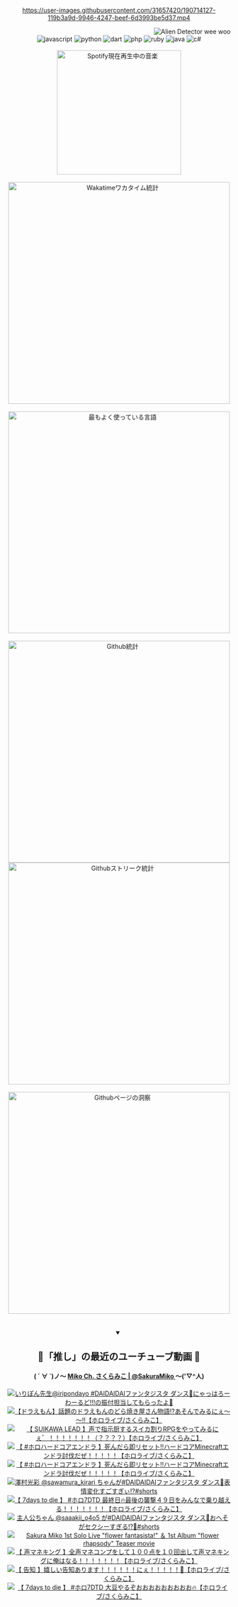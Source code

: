 <!-- START: HERO IMAGE GIF ////////// ////////// ////////// -->
<!-- <img src="@/../assets/img/gaming/ghost-of-tsushima.gif" width="100%"  alt="nellyXinwei's Hero Gif Image"/> -->
<!-- END: HERO IMAGE GIF ////////// ////////// ////////// -->

<div align="center" >  
  
<!-- START:ワンピース 第1015話「ルフィはRED ROCを使う」 -->
<https://user-images.githubusercontent.com/31657420/190714127-119b3a9d-9946-4247-beef-6d3993be5d37.mp4>
<!-- END:ワンピース 第1015話「ルフィはRED ROCを使う」 -->

<!-- START:VISITOR COUNTER -->
<div width="100%" align="right">
<img src="https://komarev.com/ghpvc/?username=nellyXinwei&label=🛸&color=grey&style=for-the-badge&labelcolor=ffffff" alt="Alien Detector wee woo"/>
</div>
<!-- END:VISITOR COUNTER -->

<!-- START: PROGRAMMING LANGUAGES -->
<!-- 色彩 Color Scheme:
#961E3A, #8A0D42, #5A0640, #4F265E, #2B355A, #3E759B, #CC4246,
#BB2649, #AD1052, #700750, #633075, #364270, #4E92C2, #FF5357
Sauce: https://www.webcreatorbox.com/inspiration/pantone-2023
-->

<img src="https://img.shields.io/badge/javascript%20-%23BB2649.svg?&style=for-the-badge&logo=javascript&logoColor=white&labelColor=961E3A" alt="javascript"/>
<img src="https://img.shields.io/badge/python%20-%23AD1052.svg?&style=for-the-badge&logo=python&logoColor=white&labelColor=8A0D42" alt="python" />
<img src="https://img.shields.io/badge/dart%20-%23700750.svg?&style=for-the-badge&logo=dart&logoColor=white&labelColor=5A0640" alt="dart"/>
<img src="https://img.shields.io/badge/php%20-%23633075.svg?&style=for-the-badge&logo=php&logoColor=white&labelColor=4F265E" alt="php"/>
<img src="https://img.shields.io/badge/ruby%20-%23364270.svg?&style=for-the-badge&logo=ruby&logoColor=white&labelColor=2B355A" alt="ruby"/>
<img src="https://img.shields.io/badge/java%20-%234E92C2.svg?&style=for-the-badge&logo=openjdk&logoColor=white&labelColor=3E759B" alt="java"/>
<img src="https://img.shields.io/badge/c%23-%23FF5357.svg?style=for-the-badge&logo=c-sharp&logoColor=white&labelColor=CC4246" alt="c#"/>  
<!-- END: PROGRAMMING LANGUAGES -->

<br>
<br>

<!-- START: MUSIC STATUS -->
  <!-- <a href="https://newojima-gsrs-20220114.vercel.app/api/now-playing?open">
    <img src="https://newojima-gsrs-20220114.vercel.app/api/now-playing" alt="Spotify現在再生中の音楽">
  </a> -->
  <img src="https://newojima-grss-20230114.vercel.app/api/spotify?border_color=transparent" alt="Spotify現在再生中の音楽" width="280px">
<!-- END: MUSIC STATUS -->

<br>
<br>

<!-- START: GITHUB STATUS -->
<!-- 色彩 Color Scheme:  #BB2649, #AD1052, #700750, #633075 -->
<img align="center" src="https://newojima-grs-20230109.vercel.app/api/wakatime?username=njtalba5127&layout=compact&langs_count=10&locale=ja&hide_title=false&title_color=fff&hide_border=true&text_color=fff&bg_color=BB2649,BB2649,633075,633075&hide=other,css,html,bash,xml,git%20config,makefile,properties,yaml,markdown,text,json,jsx" alt="Wakatimeワカタイム統計" width="500px"/>

<br>
<br>

<!-- 色彩 Color Scheme:  #633075, #364270, #4E92C2 -->
  <img align="center" src="https://newojima-grs-20230109.vercel.app/api/top-langs?username=njtalba5127&layout=compact&text_color=fff&icon_color=fff&hide_border=true&&locale=ja&hide_title=false&title_color=fff&include_all_commits=true&card_width=445&langs_count=11&hide=c%23,powershell,shaderlab,hlsl,makefile,jupyter%20notebook,python,html,css,shell,batchfile,less,liquid,hack,scss&bg_color=4F265E,633075,4E92C2" alt="最もよく使っている言語" width="500px"/>

<br>
<br>

<!-- 色彩 Color Scheme:  #4E92C2, #FF5357 -->
  <img align="center" src="https://newojima-grs-20230109.vercel.app/api?username=njtalba5127&rank_icon=github&show_icons=true&&locale=ja&title_color=fff&text_color=fff&icon_color=fff&hide_border=true&hide_title=false&count_private=true&include_all_commits=true&card_width=495&disable_animations=true&bg_color=4E92C2,4E92C2,FF5357" alt="Github統計" width="500px"/>

<br>

<img align="center" src="https://streak-stats.demolab.com?user=njtalba5127&theme=dark&hide_border=true&locale=ja&ring=BB2649&stroke=222222&background=151515&sideLabels=BB2649&currStreakLabel=ffffff&border=BB2649&fire=FF5357&currStreakNum=ffffff&sideNums=FF5357&dates=ffffff" alt="Githubストリーク統計" width="500px"/>

<br>
<br>

  <img align="center" width="500px" src="@/../assets/img/page-insights.svg" alt="Githubページの洞察"/>
  
</div>
<!-- END: GITHUB STATUS -->

<br>
<br>

<div align="center">
<details open>
  <summary>

  </summary>

  <h2 align="center">🌸「推し」の最近のユーチューブ動画 🌸</h2>
  <h4>
  ( ´ ∀ `)ノ～ 
  <a href="https://www.youtube.com/@SakuraMiko">Miko Ch. さくらみこ | @SakuraMiko
  </a>
   ～('▽^人)
  </h4>

  <!-- BEGIN YOUTUBE-CARDS -->
<a href="https://www.youtube.com/watch?v=gIvnTtP08yQ"><img src="https://ytcards.demolab.com/?id=gIvnTtP08yQ&title=%E3%81%84%E3%82%8A%E3%81%BD%E3%82%93%E5%85%88%E7%94%9F%40iripondayo+%23DAIDAIDAI%E3%83%95%E3%82%A1%E3%83%B3%E3%82%BF%E3%82%B8%E3%82%B9%E3%82%BF+%E3%83%80%E3%83%B3%E3%82%B9%F0%9F%92%83%E3%81%AB%E3%82%83%E3%81%A3%E3%81%AF%E3%82%8D%E3%83%BC%E3%82%8F%E3%83%BC%E3%82%8B%E3%81%A9%21%21%21%E3%81%AE%E6%8C%AF%E4%BB%98%E6%8B%85%E5%BD%93%E3%81%97%E3%81%A6%E3%82%82%E3%82%89%E3%81%A3%E3%81%9F%E3%82%88%F0%9F%99%8C&lang=ja&timestamp=1726052447&background_color=%230d1117&title_color=%23ffffff&stats_color=%23dedede&max_title_lines=1&width=187&border_radius=5&duration=19" alt="いりぽん先生@iripondayo #DAIDAIDAIファンタジスタ ダンス💃にゃっはろーわーるど!!!の振付担当してもらったよ🙌" title="いりぽん先生@iripondayo #DAIDAIDAIファンタジスタ ダンス💃にゃっはろーわーるど!!!の振付担当してもらったよ🙌"></a>
<a href="https://www.youtube.com/watch?v=QdYqyZHRL28"><img src="https://ytcards.demolab.com/?id=QdYqyZHRL28&title=%E3%80%90%E3%83%89%E3%83%A9%E3%81%88%E3%82%82%E3%82%93%E3%80%91%E8%A9%B1%E9%A1%8C%E3%81%AE%E3%83%89%E3%83%A9%E3%81%88%E3%82%82%E3%82%93%E3%81%AE%E3%81%A9%E3%82%89%E7%84%BC%E3%81%8D%E5%B1%8B%E3%81%95%E3%82%93%E7%89%A9%E8%AA%9E%E2%81%89%E3%81%82%E3%81%9D%E3%82%93%E3%81%A7%E3%81%BF%E3%82%8B%E3%81%AB%E3%81%87%EF%BD%9E%EF%BD%9E%E2%80%BC%E3%80%90%E3%83%9B%E3%83%AD%E3%83%A9%E3%82%A4%E3%83%96%2F%E3%81%95%E3%81%8F%E3%82%89%E3%81%BF%E3%81%93%E3%80%91&lang=ja&timestamp=1725980835&background_color=%230d1117&title_color=%23ffffff&stats_color=%23dedede&max_title_lines=1&width=187&border_radius=5&duration=10489" alt="【ドラえもん】話題のドラえもんのどら焼き屋さん物語⁉あそんでみるにぇ～～‼【ホロライブ/さくらみこ】" title="【ドラえもん】話題のドラえもんのどら焼き屋さん物語⁉あそんでみるにぇ～～‼【ホロライブ/さくらみこ】"></a>
<a href="https://www.youtube.com/watch?v=7VMEkwmuq2w"><img src="https://ytcards.demolab.com/?id=7VMEkwmuq2w&title=%E3%80%90+SUIKAWA+LEAD++%E3%80%91%E5%A3%B0%E3%81%A7%E6%8C%87%E7%A4%BA%E5%8E%A8%E3%81%99%E3%82%8B%E3%82%B9%E3%82%A4%E3%82%AB%E5%89%B2%E3%82%8ARPG%E3%82%92%E3%82%84%E3%81%A3%E3%81%A6%E3%81%BF%E3%82%8B%E3%81%AB%E3%81%87%E3%82%9B%EF%BC%81%EF%BC%81%EF%BC%81%EF%BC%81%EF%BC%81%EF%BC%81%EF%BC%81%EF%BC%88%EF%BC%9F%EF%BC%9F%EF%BC%9F%EF%BC%9F%EF%BC%89%E3%80%90%E3%83%9B%E3%83%AD%E3%83%A9%E3%82%A4%E3%83%96%2F%E3%81%95%E3%81%8F%E3%82%89%E3%81%BF%E3%81%93%E3%80%91&lang=ja&timestamp=1725893468&background_color=%230d1117&title_color=%23ffffff&stats_color=%23dedede&max_title_lines=1&width=187&border_radius=5&duration=9075" alt="【 SUIKAWA LEAD  】声で指示厨するスイカ割りRPGをやってみるにぇ゛！！！！！！！（？？？？）【ホロライブ/さくらみこ】" title="【 SUIKAWA LEAD  】声で指示厨するスイカ割りRPGをやってみるにぇ゛！！！！！！！（？？？？）【ホロライブ/さくらみこ】"></a>
<a href="https://www.youtube.com/watch?v=pZO_V1Cf6m8"><img src="https://ytcards.demolab.com/?id=pZO_V1Cf6m8&title=%E3%80%90+%23%E3%83%9B%E3%83%AD%E3%83%8F%E3%83%BC%E3%83%89%E3%82%B3%E3%82%A2%E3%82%A8%E3%83%B3%E3%83%89%E3%83%A9+%E3%80%91%E6%AD%BB%E3%82%93%E3%81%A0%E3%82%89%E5%8D%B3%E3%83%AA%E3%82%BB%E3%83%83%E3%83%88%E2%80%BC%E3%83%8F%E3%83%BC%E3%83%89%E3%82%B3%E3%82%A2Minecraft%E3%82%A8%E3%83%B3%E3%83%89%E3%83%A9%E8%A8%8E%E4%BC%90%E3%81%A0%E3%81%9C%EF%BC%81%EF%BC%81%EF%BC%81%EF%BC%81%EF%BC%81%E3%80%90%E3%83%9B%E3%83%AD%E3%83%A9%E3%82%A4%E3%83%96%2F%E3%81%95%E3%81%8F%E3%82%89%E3%81%BF%E3%81%93%E3%80%91&lang=ja&timestamp=1725806907&background_color=%230d1117&title_color=%23ffffff&stats_color=%23dedede&max_title_lines=1&width=187&border_radius=5&duration=12861" alt="【 #ホロハードコアエンドラ 】死んだら即リセット‼ハードコアMinecraftエンドラ討伐だぜ！！！！！【ホロライブ/さくらみこ】" title="【 #ホロハードコアエンドラ 】死んだら即リセット‼ハードコアMinecraftエンドラ討伐だぜ！！！！！【ホロライブ/さくらみこ】"></a>
<a href="https://www.youtube.com/watch?v=zy1Wq5uFfw4"><img src="https://ytcards.demolab.com/?id=zy1Wq5uFfw4&title=%E3%80%90+%23%E3%83%9B%E3%83%AD%E3%83%8F%E3%83%BC%E3%83%89%E3%82%B3%E3%82%A2%E3%82%A8%E3%83%B3%E3%83%89%E3%83%A9+%E3%80%91%E6%AD%BB%E3%82%93%E3%81%A0%E3%82%89%E5%8D%B3%E3%83%AA%E3%82%BB%E3%83%83%E3%83%88%E2%80%BC%E3%83%8F%E3%83%BC%E3%83%89%E3%82%B3%E3%82%A2Minecraft%E3%82%A8%E3%83%B3%E3%83%89%E3%83%A9%E8%A8%8E%E4%BC%90%E3%81%A0%E3%81%9C%EF%BC%81%EF%BC%81%EF%BC%81%EF%BC%81%EF%BC%81%E3%80%90%E3%83%9B%E3%83%AD%E3%83%A9%E3%82%A4%E3%83%96%2F%E3%81%95%E3%81%8F%E3%82%89%E3%81%BF%E3%81%93%E3%80%91&lang=ja&timestamp=1725633322&background_color=%230d1117&title_color=%23ffffff&stats_color=%23dedede&max_title_lines=1&width=187&border_radius=5&duration=12013" alt="【 #ホロハードコアエンドラ 】死んだら即リセット‼ハードコアMinecraftエンドラ討伐だぜ！！！！！【ホロライブ/さくらみこ】" title="【 #ホロハードコアエンドラ 】死んだら即リセット‼ハードコアMinecraftエンドラ討伐だぜ！！！！！【ホロライブ/さくらみこ】"></a>
<a href="https://www.youtube.com/watch?v=T9b_NwaSwj4"><img src="https://ytcards.demolab.com/?id=T9b_NwaSwj4&title=%E6%BE%A4%E6%9D%91%E5%85%89%E5%BD%A9+%40sawamura_kirari+%E3%81%A1%E3%82%83%E3%82%93%E3%81%8C%23DAIDAIDAI%E3%83%95%E3%82%A1%E3%83%B3%E3%82%BF%E3%82%B8%E3%82%B9%E3%82%BF+%E3%83%80%E3%83%B3%E3%82%B9%F0%9F%92%83%E8%A1%A8%E6%83%85%E5%A4%89%E5%8C%96%E3%81%99%E3%81%94%E3%81%99%E3%81%8E%E3%81%83%E2%81%89%EF%B8%8F%23shorts&lang=ja&timestamp=1725613232&background_color=%230d1117&title_color=%23ffffff&stats_color=%23dedede&max_title_lines=1&width=187&border_radius=5&duration=30" alt="澤村光彩 @sawamura_kirari ちゃんが#DAIDAIDAIファンタジスタ ダンス💃表情変化すごすぎぃ⁉️#shorts" title="澤村光彩 @sawamura_kirari ちゃんが#DAIDAIDAIファンタジスタ ダンス💃表情変化すごすぎぃ⁉️#shorts"></a>
<a href="https://www.youtube.com/watch?v=BjUajjtwl48"><img src="https://ytcards.demolab.com/?id=BjUajjtwl48&title=%E3%80%90+7days+to+die+%E3%80%91+%23%E3%83%9B%E3%83%AD7DTD+%E6%9C%80%E7%B5%82%E6%97%A5%F0%9F%94%A5%E6%9C%80%E5%BE%8C%E3%81%AE%E8%A5%B2%E6%92%83%EF%BC%94%EF%BC%99%E6%97%A5%E3%82%92%E3%81%BF%E3%82%93%E3%81%AA%E3%81%A7%E4%B9%97%E3%82%8A%E8%B6%8A%E3%81%88%E3%82%8B%EF%BC%81%EF%BC%81%EF%BC%81%EF%BC%81%EF%BC%81%EF%BC%81%EF%BC%81%E3%80%90%E3%83%9B%E3%83%AD%E3%83%A9%E3%82%A4%E3%83%96%2F%E3%81%95%E3%81%8F%E3%82%89%E3%81%BF%E3%81%93%E3%80%91&lang=ja&timestamp=1725549556&background_color=%230d1117&title_color=%23ffffff&stats_color=%23dedede&max_title_lines=1&width=187&border_radius=5&duration=11035" alt="【 7days to die 】 #ホロ7DTD 最終日🔥最後の襲撃４９日をみんなで乗り越える！！！！！！！【ホロライブ/さくらみこ】" title="【 7days to die 】 #ホロ7DTD 最終日🔥最後の襲撃４９日をみんなで乗り越える！！！！！！！【ホロライブ/さくらみこ】"></a>
<a href="https://www.youtube.com/watch?v=Yuwn_8ZeXUY"><img src="https://ytcards.demolab.com/?id=Yuwn_8ZeXUY&title=%E4%B8%BB%E4%BA%BA%E5%85%AC%E3%81%A1%E3%82%83%E3%82%93+%40saaakii_o4o5+%E3%81%8C%23DAIDAIDAI%E3%83%95%E3%82%A1%E3%83%B3%E3%82%BF%E3%82%B8%E3%82%B9%E3%82%BF+%E3%83%80%E3%83%B3%E3%82%B9%F0%9F%92%83%E3%81%8A%E3%81%B8%E3%81%9D%E3%81%8C%E3%82%BB%E3%82%AF%E3%82%B7%E3%83%BC%E3%81%99%E3%81%8E%E3%82%8B%E2%81%89%EF%B8%8F%F0%9F%AB%A3%23shorts&lang=ja&timestamp=1725526826&background_color=%230d1117&title_color=%23ffffff&stats_color=%23dedede&max_title_lines=1&width=187&border_radius=5&duration=30" alt="主人公ちゃん @saaakii_o4o5 が#DAIDAIDAIファンタジスタ ダンス💃おへそがセクシーすぎる⁉️🫣#shorts" title="主人公ちゃん @saaakii_o4o5 が#DAIDAIDAIファンタジスタ ダンス💃おへそがセクシーすぎる⁉️🫣#shorts"></a>
<a href="https://www.youtube.com/watch?v=aDQcuxTJirU"><img src="https://ytcards.demolab.com/?id=aDQcuxTJirU&title=Sakura+Miko+1st+Solo+Live+%22flower+fantasista%21%22+%EF%BC%86+1st+Album+%22flower+rhapsody%22+Teaser+movie&lang=ja&timestamp=1725484746&background_color=%230d1117&title_color=%23ffffff&stats_color=%23dedede&max_title_lines=1&width=187&border_radius=5&duration=164" alt="Sakura Miko 1st Solo Live &quot;flower fantasista!&quot; ＆ 1st Album &quot;flower rhapsody&quot; Teaser movie" title="Sakura Miko 1st Solo Live &quot;flower fantasista!&quot; ＆ 1st Album &quot;flower rhapsody&quot; Teaser movie"></a>
<a href="https://www.youtube.com/watch?v=zMgUZNo3B84"><img src="https://ytcards.demolab.com/?id=zMgUZNo3B84&title=%E3%80%90+%E5%A3%B0%E3%83%9E%E3%83%8D%E3%82%AD%E3%83%B3%E3%82%B0+%E3%80%91%E5%85%A8%E5%A3%B0%E3%83%9E%E3%83%8D%E3%82%B3%E3%83%B3%E3%83%97%E3%82%92%E3%81%97%E3%81%A6%EF%BC%91%EF%BC%90%EF%BC%90%E7%82%B9%E3%82%92%EF%BC%91%EF%BC%90%E5%9B%9E%E5%87%BA%E3%81%97%E3%81%A6%E5%A3%B0%E3%83%9E%E3%83%8D%E3%82%AD%E3%83%B3%E3%82%B0%E3%81%AB%E4%BF%BA%E3%81%AF%E3%81%AA%E3%82%8B%EF%BC%81%EF%BC%81%EF%BC%81%EF%BC%81%EF%BC%81%EF%BC%81%EF%BC%81%E3%80%90%E3%83%9B%E3%83%AD%E3%83%A9%E3%82%A4%E3%83%96%2F%E3%81%95%E3%81%8F%E3%82%89%E3%81%BF%E3%81%93%E3%80%91&lang=ja&timestamp=1725462354&background_color=%230d1117&title_color=%23ffffff&stats_color=%23dedede&max_title_lines=1&width=187&border_radius=5&duration=10151" alt="【 声マネキング 】全声マネコンプをして１００点を１０回出して声マネキングに俺はなる！！！！！！！【ホロライブ/さくらみこ】" title="【 声マネキング 】全声マネコンプをして１００点を１０回出して声マネキングに俺はなる！！！！！！！【ホロライブ/さくらみこ】"></a>
<a href="https://www.youtube.com/watch?v=GJgRL_FRxVI"><img src="https://ytcards.demolab.com/?id=GJgRL_FRxVI&title=%E3%80%90+%E5%91%8A%E7%9F%A5+%E3%80%91%E5%AC%89%E3%81%97%E3%81%84%E5%91%8A%E7%9F%A5%E3%81%82%E3%82%8A%E3%81%BE%E3%81%99%EF%BC%81%EF%BC%81%EF%BC%81%EF%BC%81%EF%BC%81%EF%BC%81%E3%81%AB%E3%81%87%EF%BC%81%EF%BC%81%EF%BC%81%EF%BC%81%EF%BC%81%F0%9F%8C%B8%E3%80%90%E3%83%9B%E3%83%AD%E3%83%A9%E3%82%A4%E3%83%96%2F%E3%81%95%E3%81%8F%E3%82%89%E3%81%BF%E3%81%93%E3%80%91&lang=ja&timestamp=1725451759&background_color=%230d1117&title_color=%23ffffff&stats_color=%23dedede&max_title_lines=1&width=187&border_radius=5&duration=3623" alt="【 告知 】嬉しい告知あります！！！！！！にぇ！！！！！🌸【ホロライブ/さくらみこ】" title="【 告知 】嬉しい告知あります！！！！！！にぇ！！！！！🌸【ホロライブ/さくらみこ】"></a>
<a href="https://www.youtube.com/watch?v=1DGHW6ER5uU"><img src="https://ytcards.demolab.com/?id=1DGHW6ER5uU&title=%E3%80%90+7days+to+die+%E3%80%91+%23%E3%83%9B%E3%83%AD7DTD+%E5%A4%A7%E8%B1%86%E3%82%84%E3%82%8B%E3%81%9E%E3%81%8A%E3%81%8A%E3%81%8A%E3%81%8A%E3%81%8A%E3%81%8A%E3%81%8A%E3%81%8A%E3%81%8A%F0%9F%94%A5%E3%80%90%E3%83%9B%E3%83%AD%E3%83%A9%E3%82%A4%E3%83%96%2F%E3%81%95%E3%81%8F%E3%82%89%E3%81%BF%E3%81%93%E3%80%91&lang=ja&timestamp=1725372666&background_color=%230d1117&title_color=%23ffffff&stats_color=%23dedede&max_title_lines=1&width=187&border_radius=5&duration=5032" alt="【 7days to die 】 #ホロ7DTD 大豆やるぞおおおおおおおおお🔥【ホロライブ/さくらみこ】" title="【 7days to die 】 #ホロ7DTD 大豆やるぞおおおおおおおおお🔥【ホロライブ/さくらみこ】"></a>
<!-- END YOUTUBE-CARDS -->

</div>
  
</details>
